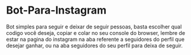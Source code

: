 # Bot-Para-Instagram
Bot simples para seguir e deixar de seguir pessoas, basta escolher qual codigo você deseja, copiar e colar no seu console do browser, lembre de estar na pagina do instagram na aba referente a seguidores do perfil que desejar ganhar, ou na aba seguidores do seu perfil para deixa de seguir.
